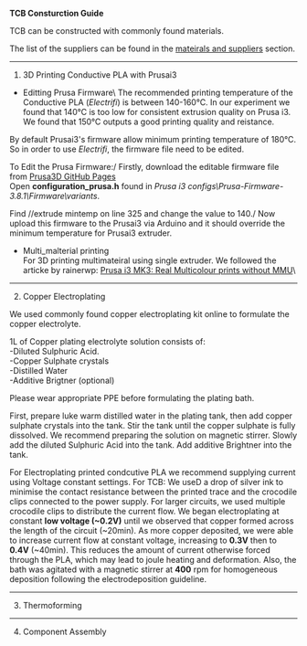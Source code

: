 **TCB Consturction Guide**

TCB can be constructed with commonly found materials.

The list of the suppliers can be found in the [mateirals and suppliers](Material_and_Supplier.md) section.

---
1. 3D Printing Conductive PLA with Prusai3

  - Editting Prusa Firmware\ 
  The recommended printing temperature of the Conductive PLA (*Electrifi*) is between 140-160°C.
  In our experiment we found that 140°C is too low for consistent extrusion quality on Prusa i3.
  We found that 150°C outputs a good printing quality and reistance. 
  
  
  By default Prusai3's firmware allow minimum printing temperature of 180°C.
  So in order to use *Electrifi*, the firmware file need to be edited.
  
  
  To Edit the Prusa Firmware:/
  Firstly, download the editable firmware file from [Prusa3D GitHub Pages](https://github.com/prusa3d/Prusa-Firmware)\
  Open **configuration_prusa.h** found in *Prusa i3 configs\Prusa-Firmware-3.8.1\Firmware\variants*.
  
  Find //extrude mintemp on line 325 and change the value to 140./
  Now upload this firmware to the Prusai3 via Arduino and it should override the minimum temperature for Prusai3 extruder.
  
  - Multi_malterial printing\
  For 3D printing multimateiral using single extruder. We followed the articke by rainerwp: [Prusa i3 MK3: Real Multicolour prints without MMU](http://schlosshan.eu/blog/2019/03/02/prusa-i3-mk3-real-multicolour-prints-without-mmu/)\
  
  
---
2. Copper Electroplating


We used commonly found copper electroplating kit online to formulate the copper electrolyte.

1L of Copper plating electrolyte solution consists of: \
-Diluted Sulphuric Acid. \
-Copper Sulphate crystals \
-Distilled Water \
-Additive Brigtner (optional) 

Please wear appropriate PPE before formulating the plating bath.

First, prepare luke warm distilled water in the plating tank, then add copper sulphate crystals into the tank.
Stir the tank until the copper sulphate is fully dissolved. We recommend preparing the solution on magnetic stirrer.
Slowly add the diluted Sulphuric Acid into the tank.
Add additive Brightner into the tank.

For Electroplating printed condcutive PLA we recommend supplying current using Voltage constant settings.
For TCB: We useD a drop of silver ink to minimise the contact resistance between the printed trace and the crocodile clips connected to the power supply. For larger circuits, we used multiple crocodile clips to distribute the current flow. We began electroplating at constant **low voltage (~0.2V)** until we observed that copper formed across the length of the circuit (~20min). As more copper deposited, we were able to increase current flow at constant voltage, increasing to **0.3V** then to **0.4V** (~40min). This reduces the amount of current otherwise forced through the PLA, which may lead to joule heating and deformation. Also, the bath was agitated with a magnetic stirrer at **400** rpm for homogeneous deposition following the electrodeposition guideline.

---
3. Thermoforming 

---
4. Component Assembly

